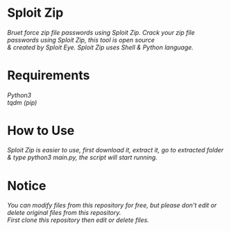 # Sploit Zip
###### Bruet force zip file passwords using Sploit Zip. Crack your zip file passwords using Sploit Zip, this tool is open source <br> & created by Sploit Eye. Sploit Zip uses Shell & Python language.

# Requirements
###### Python3 <br> tqdm (pip)

# How to Use
###### Sploit Zip is easier to use, first download it, extract it, go to extracted folder & type python3 main.py, the script will start running.

# Notice
###### You can modify files from this repository for free, but please don't edit or delete original files from this repository. <br> First clone this repository then edit or delete files.
